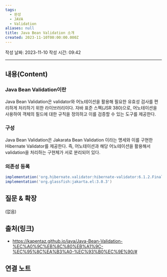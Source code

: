 ```yaml
---
tags:
  - 완성
  - JAVA
  - Validation
aliases: null
title: Java Bean Validation 소개
created: 2023-11-10T00:00:00.000Z
---
```

작성 날짜: 2023-11-10
작성 시간: 09:42


----
## 내용(Content)

### Java Bean Validation이란

Java Bean Validation은 validator와 어노테이션을 활용해 필요한 유효성 검사를 편리하게 처리하기 위한 라이브러리이다. 자바 표준 스펙(JSR 380)으로, 어노테이션을 사용하여 객체의 필드에 대한 규칙을 정의하고 이를 검증할 수 있는 도구를 제공한다.

### 구성

Java Bean Validation은 Jakarata Bean Validation 이라는 명세와 이를 구현한 Hibernate Validator를 제공한다. 즉, 어노테이션과 해당 어노테이션을 활용해서 validation을 처리하는 구현체가 서로 분리되어 있다.


### 의존성 등록

```groovy
implementation('org.hibernate.validator:hibernate-validator:6.1.2.Final')  
implementation('org.glassfish:jakarta.el:3.0.3')
```

## 질문 & 확장

(없음)

## 출처(링크)
- https://kapentaz.github.io/java/Java-Bean-Validation-%EC%A0%9C%EB%8C%80%EB%A1%9C-%EC%95%8C%EA%B3%A0-%EC%93%B0%EC%9E%90/#

## 연결 노트




